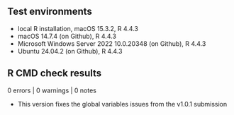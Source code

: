 ## Test environments

* local R installation, macOS 15.3.2, R 4.4.3
* macOS 14.7.4 (on Github), R 4.4.3
* Microsoft Windows Server 2022 10.0.20348 (on Github), R 4.4.3
* Ubuntu 24.04.2 (on Github), R 4.4.3

## R CMD check results

0 errors | 0 warnings | 0 notes

- This version fixes the global variables issues from the v1.0.1 submission
